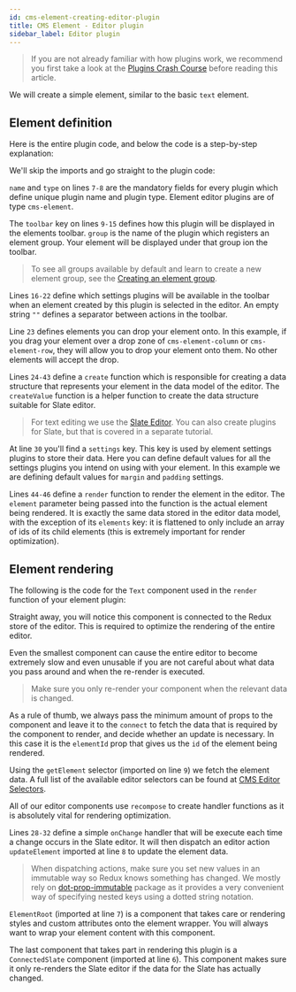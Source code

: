 ```yaml
---
id: cms-element-creating-editor-plugin
title: CMS Element - Editor plugin
sidebar_label: Editor plugin
---
```


> If you are not already familiar with how plugins work, we recommend
you first take a look at the [Plugins Crash Course](/docs/developer-tutorials/plugins-crash-course) before reading this article.

We will create a simple element, similar to the basic `text` element.

## Element definition
Here is the entire plugin code, and below the code is a step-by-step explanation:

<script src="https://gist.github.com/Pavel910/41b90269c7f1e1a34f6dba04a0618497.js?file=editor.js"></script>

We'll skip the imports and go straight to the plugin code:

`name` and `type` on lines `7-8` are the mandatory fields for every plugin
which define unique plugin name and plugin type. Element editor plugins are of type `cms-element`.

The `toolbar` key on lines `9-15` defines how this plugin will be displayed in the elements toolbar.
`group` is the name of the plugin which registers an element group.
Your element will be displayed under that group ion the toolbar.

> To see all groups available by default and learn to create a new element group,
see the [Creating an element group](/docs/developer-tutorials/cms-element-creating-element-group).

Lines `16-22` define which settings plugins will be available in the toolbar when
an element created by this plugin is selected in the editor. An empty string `""`
defines a separator between actions in the toolbar.

Line `23` defines elements you can drop your element onto. In this example,
if you drag your element over a drop zone of `cms-element-column` or `cms-element-row`,
they will allow you to drop your element onto them. No other elements will accept the drop.

Lines `24-43` define a `create` function which is responsible for creating a data structure
that represents your element in the data model of the editor. The `createValue` function
is a helper function to create the data structure suitable for Slate editor.

> For text editing we use the [Slate Editor](https://github.com/ianstormtaylor/slate).
You can also create plugins for Slate, but that is covered in a separate tutorial.

At line `30` you'll find a `settings` key. This key is used by element settings
plugins to store their data. Here you can define default values for all
the settings plugins you intend on using with your element. In this example
we are defining default values for `margin` and `padding` settings.

Lines `44-46` define a `render` function to render the element in the editor.
The `element` parameter being passed into the function is the actual element
being rendered. It is exactly the same data stored in the editor data model,
with the exception of its `elements` key: it is flattened to only include
an array of ids of its child elements (this is extremely important for render optimization).

## Element rendering
The following is the code for the `Text` component used in the `render` function
of your element plugin:
<script src="https://gist.github.com/Pavel910/41b90269c7f1e1a34f6dba04a0618497.js?file=Text.editor.js"></script>

Straight away, you will notice this component is connected to the Redux store
of the editor. This is required to optimize the rendering of the entire editor.

Even the smallest component can cause the entire editor to become extremely slow
and even unusable if you are not careful about what data you pass around and when
the re-render is executed.

> Make sure you only re-render your component when the relevant data is changed.

As a rule of thumb, we always pass the minimum amount of props to the component
and leave it to the `connect` to fetch the data that is required by the component to render,
and decide whether an update is necessary. In this case it is the `elementId` prop
that gives us the `id` of the element being rendered.

Using the `getElement` selector (imported on line `9`) we fetch the element data.
A full list of the available editor selectors can be found at [CMS Editor Selectors](https://github.com/Webiny/webiny-js/blob/master/packages/webiny-app-cms/src/editor/selectors/index.js).

All of our editor components use `recompose` to create handler functions
as it is absolutely vital for rendering optimization.

Lines `28-32` define a simple `onChange` handler that will be execute each time
a change occurs in the Slate editor. It will then dispatch an editor action
`updateElement` imported at line `8` to update the element data.

> When dispatching actions, make sure you set new values in an immutable way so Redux knows something has changed.
We mostly rely on [dot-prop-immutable](https://www.npmjs.com/package/dot-prop-immutable) package as it provides
a very convenient way of specifying nested keys using a dotted string notation.

`ElementRoot` (imported at line `7`) is a component that takes care or rendering
styles and custom attributes onto the element wrapper. You will always want to wrap
your element content with this component.

The last component that takes part in rendering this plugin is a `ConnectedSlate`
component (imported at line `6`). This component makes sure it only re-renders
the Slate editor if the data for the Slate has actually changed.